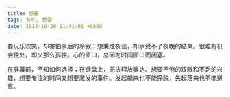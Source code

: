 ```yaml
---
title: 想要
tags: 书写, 想要
date: 2013-10-20 11:41:01 +0800
---
```



要玩乐欢笑，却害怕事后的冷寂；想秉烛夜谈，却承受不了夜晚的结束。很难有机会独处，却又那么孤独。心的窗口，总因为时间窗口而闭塞。

在屏幕前，不知如何选择；在键盘上，无法释放表达。想要不倦的双眼和不乏的兴趣，想要专注的时间又想要激发的事件。发起飙来也不能挣脱，失起落来也不能避离。

